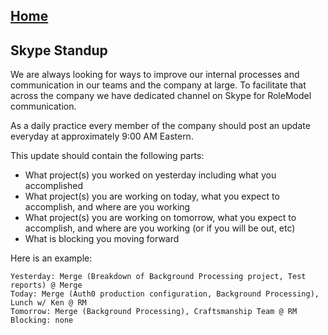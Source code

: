 ## [Home](../README.md)

## Skype Standup

We are always looking for ways to improve our internal processes and communication in our teams and the company at large. To facilitate that across the company we have dedicated channel on Skype for RoleModel communication.

As a daily practice every member of the company should post an update everyday at approximately 9:00 AM Eastern.

This update should contain the following parts:

* What project(s) you worked on yesterday including what you
  accomplished
* What project(s) you are working on today, what you expect to accomplish, and where are you working
* What project(s) you are working on tomorrow, what you expect to accomplish, and where are you working (or if you will be out, etc)
* What is blocking you moving forward

Here is an example:

```
Yesterday: Merge (Breakdown of Background Processing project, Test reports) @ Merge
Today: Merge (Auth0 production configuration, Background Processing), Lunch w/ Ken @ RM
Tomorrow: Merge (Background Processing), Craftsmanship Team @ RM
Blocking: none
```
